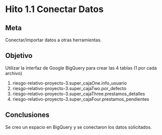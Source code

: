 # Hito 1.1 Conectar Datos

## Meta

Conectar/importar datos a otras herramientas.

## Objetivo

Utilizar la interfaz de Google BigQuery para crear las 4 tablas (1 por cada archivo)

1. riesgo-relativo-proyecto-3.super\_cajaOne.info\_usuario
2. riesgo-relativo-proyecto-3.super\_cajaTwo.por\_defecto
3. riesgo-relativo-proyecto-3.super\_cajaThree.prestamos\_detalles
4. riesgo-relativo-proyecto-3.super\_cajaFour.prestamos\_pendientes

## Conclusiones

Se creo un espacio en BigQuery y se conectaron los datos solicitados.
